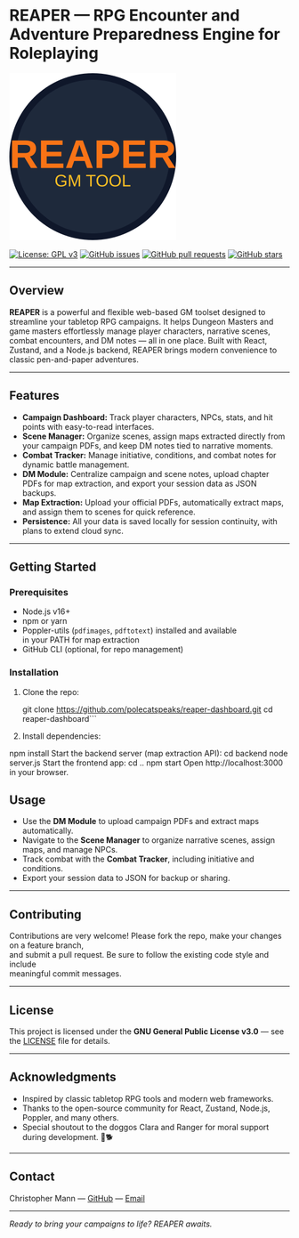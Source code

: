 # REAPER — RPG Encounter and Adventure Preparedness Engine for Roleplaying

![REAPER Logo](./assets/reaper-logo.svg)

[![License: GPL v3](https://img.shields.io/badge/License-GPLv3-blue.svg)](https://www.gnu.org/licenses/gpl-3.0)
[![GitHub issues](https://img.shields.io/github/issues/polecatspeaks/reaper-dashboard)](https://github.com/polecatspeaks/reaper-dashboard/issues)
[![GitHub pull requests](https://img.shields.io/github/issues-pr/polecatspeaks/reaper-dashboard)](https://github.com/polecatspeaks/reaper-dashboard/pulls)
[![GitHub stars](https://img.shields.io/github/stars/polecatspeaks/reaper-dashboard?style=social)](https://github.com/polecatspeaks/reaper-dashboard/stargazers)

---

## Overview

**REAPER** is a powerful and flexible web-based GM toolset designed to streamline
your tabletop RPG campaigns. It helps Dungeon Masters and game masters effortlessly
manage player characters, narrative scenes, combat encounters, and DM notes — all in
one place. Built with React, Zustand, and a Node.js backend, REAPER brings modern
convenience to classic pen-and-paper adventures.

---

## Features

- **Campaign Dashboard:** Track player characters, NPCs, stats, and hit points with
  easy-to-read interfaces.  
- **Scene Manager:** Organize scenes, assign maps extracted directly from your
  campaign PDFs, and keep DM notes tied to narrative moments.  
- **Combat Tracker:** Manage initiative, conditions, and combat notes for dynamic
  battle management.  
- **DM Module:** Centralize campaign and scene notes, upload chapter PDFs for map
  extraction, and export your session data as JSON backups.  
- **Map Extraction:** Upload your official PDFs, automatically extract maps, and
  assign them to scenes for quick reference.  
- **Persistence:** All your data is saved locally for session continuity, with plans
  to extend cloud sync.  

---
## Getting Started

### Prerequisites

- Node.js v16+  
- npm or yarn  
- Poppler-utils (`pdfimages`, `pdftotext`) installed and available  
  in your PATH for map extraction  
- GitHub CLI (optional, for repo management)  

### Installation

1. Clone the repo:

   git clone https://github.com/polecatspeaks/reaper-dashboard.git
   cd reaper-dashboard```
2. Install dependencies:

  npm install
  Start the backend server (map extraction API):
  cd backend
  node server.js
  Start the frontend app:
  cd ..
  npm start
  Open http://localhost:3000 in your browser.

## Usage

- Use the **DM Module** to upload campaign PDFs and extract maps automatically.  
- Navigate to the **Scene Manager** to organize narrative scenes, assign maps, and manage NPCs.  
- Track combat with the **Combat Tracker**, including initiative and conditions.  
- Export your session data to JSON for backup or sharing.

---

## Contributing

Contributions are very welcome! Please fork the repo, make your changes on a feature branch,  
and submit a pull request. Be sure to follow the existing code style and include  
meaningful commit messages.

---

## License

This project is licensed under the **GNU General Public License v3.0** — see the [LICENSE](LICENSE) file for details.

---

## Acknowledgments

- Inspired by classic tabletop RPG tools and modern web frameworks.  
- Thanks to the open-source community for React, Zustand, Node.js, Poppler, and many others.  
- Special shoutout to the doggos Clara and Ranger for moral support during development. 🐾🐕

---

## Contact

Christopher Mann — [GitHub](https://github.com/polecatspeaks) — [Email](mailto:mannchristophers@gmail.com)  

---

*Ready to bring your campaigns to life? REAPER awaits.*  

